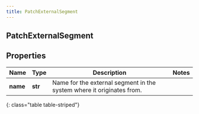```yaml
---
title: PatchExternalSegment
---
```

## PatchExternalSegment

## Properties

|Name | Type | Description | Notes|
|------------ | ------------- | ------------- | -------------|
| **name** | **str** | Name for the external segment in the system where it originates from. | |
{: class="table table-striped"}


